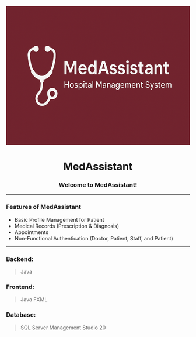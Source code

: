 <div align="center">
   <img width=1063px height=380px src="./src/assets/logo.png" />

# **MedAssistant**

### Welcome to MedAssistant!
</div>

<hr>

<h3> Features of MedAssistant </h3>

- Basic Profile Management for Patient
- Medical Records (Prescription & Diagnosis)
- Appointments
- Non-Functional Authentication (Doctor, Patient, Staff, and Patient)

<hr>

### Backend:
> Java

### Frontend:
> Java FXML

### Database:
> SQL Server Management Studio 20